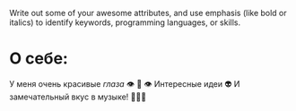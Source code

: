 Write out some of your awesome attributes, and use emphasis (like bold or italics) to identify keywords, programming languages, or skills. 
# О себе:
У меня очень красивые *глаза* 👁️ 👃 👁️
Интересные идеи 👽
И замечательный вкус в музыке! 🎵🎵🎵
